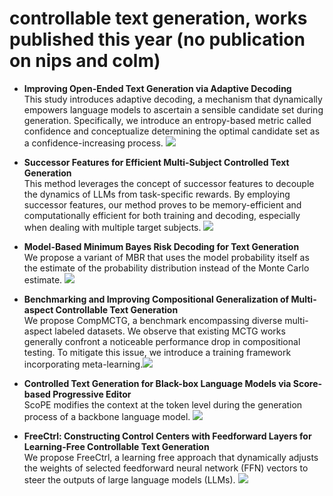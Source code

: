 # controllable text generation, works published this year (no publication on nips and colm)

- **Improving Open-Ended Text Generation via Adaptive Decoding**  
 This study introduces adaptive decoding, a mechanism that dynamically empowers language models to ascertain a sensible candidate set during generation. Specifically, we introduce an entropy-based metric called confidence and conceptualize determining the optimal candidate set as a confidence-increasing process. ![](https://img.shields.io/badge/ICML-orange)
  
- **Successor Features for Efficient Multi-Subject Controlled Text Generation**  
 This method leverages the concept of successor features to decouple the dynamics of LLMs from task-specific rewards. By employing successor features, our method proves to be memory-efficient and computationally efficient for both training and decoding, especially when dealing with multiple target subjects. ![](https://img.shields.io/badge/ICML-orange)
  
- **Model-Based Minimum Bayes Risk Decoding for Text Generation**  
  We propose a variant of MBR that uses the model probability itself as the estimate of the probability distribution instead of the Monte Carlo estimate. ![](https://img.shields.io/badge/ICML-orange)

- **Benchmarking and Improving Compositional Generalization of Multi-aspect Controllable Text Generation**  
  We propose CompMCTG, a benchmark encompassing diverse multi-aspect labeled datasets. We observe that existing MCTG works generally confront a noticeable performance drop in compositional testing. To mitigate this issue, we introduce a training framework incorporating meta-learning.![](https://img.shields.io/badge/ACL-orange)

- **Controlled Text Generation for Black-box Language Models via Score-based Progressive Editor**  
  ScoPE modifies the context at the token level during the generation process of a backbone language model. ![](https://img.shields.io/badge/ACL-orange)
  
- **FreeCtrl: Constructing Control Centers with Feedforward Layers for Learning-Free Controllable Text Generation**  
  We propose FreeCtrl, a learning free approach that dynamically adjusts the weights of selected feedforward neural network (FFN) vectors to steer the outputs of large language models (LLMs). ![](https://img.shields.io/badge/ACL-orange)
